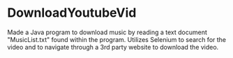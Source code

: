# DownloadYoutubeVid
Made a Java program to download music by reading a text document "MusicList.txt" found within the program. Utilizes Selenium to search for the video and to navigate through a 3rd party website to download the video.
